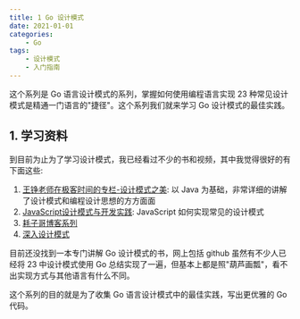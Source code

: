 ```yaml
---
title: 1 Go 设计模式
date: 2021-01-01
categories:
    - Go
tags:
	- 设计模式
	- 入门指南
---
```


这个系列是 Go 语言设计模式的系列，掌握如何使用编程语言实现 23 种常见设计模式是精通一门语言的"捷径"。这个系列我们就来学习 Go 设计模式的最佳实践。

<!-- more -->

## 1. 学习资料
到目前为止为了学习设计模式，我已经看过不少的书和视频，其中我觉得很好的有下面这些:
1. [王铮老师在极客时间的专栏-设计模式之美](https://time.geekbang.org/column/intro/250): 以 Java 为基础，非常详细的讲解了设计模式和编程设计思想的方方面面
2. [JavaScript设计模式与开发实践](https://book.douban.com/subject/26382780/): JavaScript 如何实现常见的设计模式
3. [耗子哥博客系列](https://coolshell.cn/articles/21128.html)
4. [深入设计模式](https://refactoringguru.cn/design-patterns)

目前还没找到一本专门讲解 Go 设计模式的书，网上包括 github 虽然有不少人已经将 23 中设计模式使用 Go 总结实现了一遍，但基本上都是照"葫芦画瓢"，看不出实现方式与其他语言有什么不同。

这个系列的目的就是为了收集 Go 语言设计模式中的最佳实践，写出更优雅的 Go 代码。